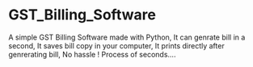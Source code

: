 # GST_Billing_Software
 A simple GST Billing Software made with Python,
 It can genrate bill in a second,
 It saves bill copy in your computer,
 It prints directly after genrerating bill,
 No hassle ! Process of seconds....
